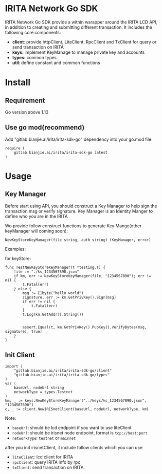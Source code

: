 # IRITA Network Go SDK

IRITA Network Go SDK provide a within warapper around the IRITA LCD API, in addition to creating and submitting different transaction.
It includes the following core components:

- **client**: provide httpClient, LiteClient, RpcClient and TxClient for query or send transaction on IRITA
- **keys**: implement KeyManage to manage private key and accounts
- **types**: common types
- **util**: define constant and common functions

# Install

## Requirement

Go version above 1.13

## Use go mod(recommend)

Add "gitlab.bianjie.ai/irita/irita-sdk-go" dependency into your go.mod file.

```
require (
	gitlab.bianjie.ai/irita/irita-sdk-go latest
)
```

# Usage

## Key Manager

Before start using API, you should construct a Key Manager to help sign the transaction msg or verify signature. Key Manager is an Identity Manger to define who you are in the IRITA

Wo provide follow construct functions to generate Key Mange(other keyManager will coming soon):

```
NewKeyStoreKeyManager(file string, auth string) (KeyManager, error)
```

Examples:

for keyStore:

```
func TestNewKeyStoreKeyManager(t *testing.T) {
	file := "./ks_1234567890.json"
	if km, err := NewKeyStoreKeyManager(file, "1234567890"); err != nil {
		t.Fatal(err)
	} else {
		msg := []byte("hello world")
		signature, err := km.GetPrivKey().Sign(msg)
		if err != nil {
			t.Fatal(err)
		}
		t.Log(km.GetAddr().String())


		assert.Equal(t, km.GetPrivKey().PubKey().VerifyBytes(msg, signature), true)
	}
}
```

## Init Client

```
import (
	"gitlab.bianjie.ai/irita/irita-sdk-go/client"
	"gitlab.bianjie.ai/irita/irita-sdk-go/types"
)
var (
	baseUrl, nodeUrl string
	networkType = types.Testnet
)
km, _ := keys.NewKeyStoreKeyManager("../keys/ks_1234567890.json", "1234567890")
c, _ := client.NewIRISnetClient(baseUrl, nodeUrl, networkType, km)
```

Note:
- `baseUrl`: should be lcd endpoint if you want to use liteClient
- `nodeUrl`: should be irisnet node endpoint, format is `tcp://host:port`
- `networkType`: `testnet` or `mainnet`

after you init irisnetClient, it include follow clients which you can use:

- `liteClient`: lcd client for IRITA
- `rpcClient`: query IRITA info by rpc
- `txClient`: send transaction on IRITA
